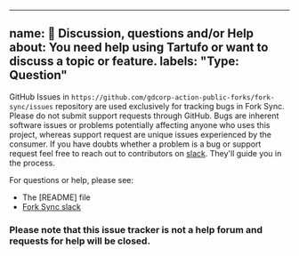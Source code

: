 <!-- markdownlint-disable -->
---
name: 💬 Discussion, questions and/or Help
about: You need help using Tartufo or want to discuss a topic or feature.
labels: "Type: Question"
---

GitHub Issues in `https://github.com/gdcorp-action-public-forks/fork-sync/issues` repository are used exclusively for tracking
bugs in Fork Sync. Please do not submit support requests through GitHub. Bugs are
inherent software issues or problems potentially affecting anyone who uses this
project, whereas support request are unique issues experienced by the consumer.
If you have doubts whether a problem is a bug or support request feel free to
reach out to contributors on [slack]. They'll guide you in the process.

For questions or help, please see:

- The [README] file
- [Fork Sync slack][slack]

### Please note that this issue tracker is not a help forum and requests for help will be closed.

[Slack]: https://godaddy.slack.com/archives/CMRT5PUM6
<!-- markdownlint-restore -->
